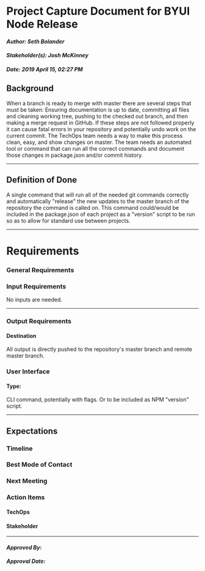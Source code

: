 # Project Capture Document for BYUI Node Release
#### *Author: Seth Bolander*
#### *Stakeholder(s): Josh McKinney*
#### *Date: 2019 April 15, 02:27 PM*

## Background

When a branch is ready to merge with master there are several steps that must be taken: Ensuring documentation is up to date, committing all files and cleaning working tree, pushing to the checked out branch, and then making a merge request in GitHub. If these steps are not followed properly it can cause fatal errors in your repository and potentially undo work on the current commit. The TechOps team needs a way to make this process clean, easy, and show changes on master. The team needs an automated tool or command that can run all the correct commands and document those changes in package.json and/or commit history.

-----

## Definition of Done

A single command that will run all of the needed git commands correctly and automatically "release" the new updates to the master branch of the repository the command is called on. This command could/would be included in the package.json of each project as a "version" script to be run so as to allow for standard use between projects.

-----

# Requirements

### General Requirements

### Input Requirements

No inputs are needed.

---

### Output Requirements
#### Destination

All output is directly pushed to the repository's master branch and remote master branch.

### User Interface

#### Type:

CLI command, potentially with flags. Or to be included as NPM "version" script.

-----

## Expectations

### Timeline

### Best Mode of Contact

### Next Meeting


### Action Items
<!-- Recap Meeting -->
#### TechOps
#### Stakeholder

-----

#### *Approved By:* 
#### *Approval Date:*
